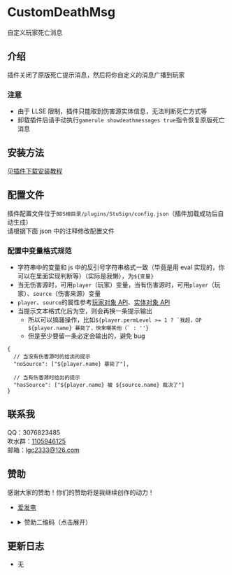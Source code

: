 <!-- markdownlint-disable MD031 MD033 MD036 -->

# CustomDeathMsg

自定义玩家死亡消息

## 介绍

插件关闭了原版死亡提示消息，然后将你自定义的消息广播到玩家

### 注意

- 由于 LLSE 限制，插件只能取到伤害源实体信息，无法判断死亡方式等
- 卸载插件后请手动执行`gamerule showdeathmessages true`指令恢复原版死亡消息

## 安装方法

见[插件下载安装教程](../tutorial.md)

## 配置文件

插件配置文件位于`BDS根目录/plugins/StuSign/config.json`（插件加载成功后自动生成）  
请根据下面 json 中的注释修改配置文件

### 配置中变量格式规范

- 字符串中的变量和 js 中的反引号字符串格式一致（毕竟是用 eval 实现的，你可以在里面实现判断等）（实际是我懒），为`${变量}`
- 当无伤害源时，可用`player`（玩家）变量，当有伤害源时，可用`player`（玩家）、`source`（伤害来源）变量
- `player`、`source`的属性参考[玩家对象 API](https://docs.litebds.com/zh_CN/Development/GameAPI/Player.html#%E7%8E%A9%E5%AE%B6%E5%AF%B9%E8%B1%A1-%E5%B1%9E%E6%80%A7)、[实体对象 API](https://docs.litebds.com/zh_CN/Development/GameAPI/Entity.html#%E5%AE%9E%E4%BD%93%E5%AF%B9%E8%B1%A1-%E5%B1%9E%E6%80%A7)
- 当提示文本格式化后为空，则会再换一条提示输出
  - 所以可以搞骚操作，比如`` ${player.permLevel >= 1 ? `我超，OP ${player.name} 暴毙了，快来嘲笑他（` : ''} ``
  - 但是至少要留一条必定会输出的，避免 bug

```jsonc
{
  // 当没有伤害源时的给出的提示
  "noSource": ["${player.name} 暴毙了"],

  // 当有伤害源时给出的提示
  "hasSource": ["${player.name} 被 ${source.name} 裁决了"]
}
```

## 联系我

QQ：3076823485  
吹水群：[1105946125](https://jq.qq.com/?_wv=1027&k=Z3n1MpEp)  
邮箱：<lgc2333@126.com>

## 赞助

感谢大家的赞助！你们的赞助将是我继续创作的动力！

- [爱发电](https://afdian.net/@lgc2333)
- <details>
    <summary>赞助二维码（点击展开）</summary>

  ![讨饭](https://raw.githubusercontents.com/lgc2333/ShigureBotMenu/master/src/imgs/sponsor.png)

  </details>

## 更新日志

- 无
